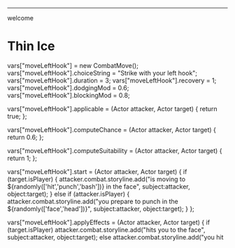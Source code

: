 
--- 
welcome

# Thin Ice


<dart>

vars["moveLeftHook"] = new CombatMove();
vars["moveLeftHook"].choiceString = "Strike <object> with your left hook";
vars["moveLeftHook"].duration = 3;
vars["moveLeftHook"].recovery = 1;
vars["moveLeftHook"].dodgingMod = 0.6;
vars["moveLeftHook"].blockingMod = 0.8;

vars["moveLeftHook"].applicable = (Actor attacker, Actor target) {
  return true;
};

vars["moveLeftHook"].computeChance = (Actor attacker, Actor target) {
  return 0.6;
};

vars["moveLeftHook"].computeSuitability = (Actor attacker, Actor target) {
  return 1;
};

vars["moveLeftHook"].start = (Actor attacker, Actor target) {
  if (target.isPlayer) {
    attacker.combat.storyline.add("is moving to ${randomly(['hit','punch','bash'])} <object> in the face", subject:attacker, object:target);
  } else if (attacker.isPlayer) {
    attacker.combat.storyline.add("you prepare to punch <object> in the ${randomly(['face','head'])}", subject:attacker, object:target);
  }
};

vars["moveLeftHook"].applyEffects = (Actor attacker, Actor target) {
  if (target.isPlayer)
    attacker.combat.storyline.add("hits you to the face", subject:attacker, object:target);
  else
    attacker.combat.storyline.add("you hit <object> in the face", subject:attacker, object:target);
  target.hitpoints -= 2;
};



vars["player"] = new Player();
vars["player"].moves.add(vars["moveLeftHook"]);
vars["wolf"] = new Actor();
vars["wolf"].names = ["the wolf", "the wolf", "the gray wolf"];
vars["wolf"].pronoun = Storyline.IT;
vars["wolf"].hitpoints = 2;
/*vars["wolf"].modifiers.add((wolf) {
    if (Math.random() < 0.01) {
      wolf.echo("The ${wolf.randomName} spits out blood.");
      wolf.hitpoints -= 1;
    }
});*/
vars["orc"] = new Actor();
vars["orc"].names = ["the orc", "the orc", "the ugly orc"];
vars["orc"].moves.add(vars["moveLeftHook"]);
/*vars["orc"].modifiers.add((orc) {
    if (Math.random() < 0.01) {
      orc.echo("The ${orc.randomName} grunts in pain from the poisoning.");
      orc.hitpoints -= 1;
    }
});*/
vars["combat"] = new Combat();
vars["combat"].actors.addAll([vars["wolf"],vars["orc"],vars["player"]]);
start(vars["combat"]);
</dart>

<dart>
if (!vars["player"].alive)
  goto(1);
</dart>

Congratulations! You beat your first enemies!

---
die

You died like the bitch you are.





<classes>

Dynamic randomly(List choices) {
  num number = choices.length;
  if (number == 0)
    throw new Exception("Cannot randomly choose from an empty set.");
  double portionSize = 1.0 / number;
  double rand = Math.random();
  int which = (rand / portionSize).floor().toInt();

  return choices[which];
}

String capitalize(String str) {
  String firstLetter = str[0].toUpperCase();
  if (str.length == 1)
    return firstLetter;
  else 
    return "$firstLetter${str.substring(1)}";
}

class Pronoun {
  // see http://en.wikipedia.org/wiki/Latin_declension
  final String nominative; // He (kdo? co?)
  // vocative // not used
  final String accusative; // Him (koho? co?)
  final String genitive;   // His (koho? ceho?)
  // dative // not used
  // ablative
  // locative

  String toString() => nominative;

  const Pronoun(this.nominative, this.accusative, this.genitive); 
}

class Storyline {
  StringBuffer strBuf;
  List<Map<String,Dynamic>> reports;

  static final String SUBJECT = "<subject>";
  static final String OBJECT = "<object>";
  static final String SUBJECT_PRONOUN = "<subjectPronoun>";
  static final String OBJECT_PRONOUN = "<objectPronoun>";
  static final String ACTION = "<action>";

  static final Pronoun YOU = const Pronoun("you", "you", "your");
  static final Pronoun HE = const Pronoun("he", "him", "his");
  static final Pronoun SHE = const Pronoun("she", "her", "her");
  static final Pronoun IT = const Pronoun("it", "it", "its");

  Storyline add(String str, [Actor subject, Actor object]) {
    reports.add( {
        "string": str,
        "subject": subject,
        "object": object
        // TODO: store 'positive/negative' so we can decide whether to use "and" or "but"
    });
  }

  String string(int i) {
    if (i < 0 || i >= reports.length)
      return null;
    else
      return reports[i]["string"];
  }
  Actor subject(int i) {
    if (i < 0 || i >= reports.length)
      return null;
    else
      return reports[i]["subject"];
  }
  Actor object(int i) {
    if (i < 0 || i >= reports.length)
      return null;
    else
      return reports[i]["object"];
  }

  /// taking care of all the exceptions and rules when comparing different reports
  /// call: [: same('subject', i, i+1) ... :]
  bool same(String key, int i, int j) {
    if (i >= reports.length || j >= reports.length)
      return false;
    if (i < 0 || j < 0)
      return false;
    if (reports[i][key] == null || reports[j][key] == null)
      return false;
    if (reports[i][key] == reports[j][key])
      return true;
    else
      return false;
  }

  /// take care of the substitution
  String substitute(int i, String str) {
    String result = str.replaceAll(ACTION, string(i));
    if (same('object', i, i-1)) // if doing something to someone in succession, use pronoun
      result = result.replaceAll(OBJECT, object(i).pronoun.accusative);
    // if someone who was object last sentence is now subject (and it's not misleading), use pronoun
    if (object(i-1) != null && subject(i) != null && subject(i-1) != null
        && object(i-1) == subject(i) && subject(i-1).pronoun != subject(i).pronoun) {
      result = result.replaceAll(SUBJECT, subject(i).pronoun.nominative);
    }
    return getString(result, subject(i), object(i));
  }

  /// Takes care of substitution
  static String getString(String str, [Actor subject, Actor object]) {
    String result = str;
    if (subject != null) {
      if (subject.isPlayer)  // don't talk like a robot: "player attack wolf"
        result = result.replaceAll(SUBJECT, subject.pronoun.nominative);
      else
        result = result.replaceAll(SUBJECT, subject.randomName);
      result = result.replaceAll(SUBJECT_PRONOUN, subject.pronoun.nominative);
    }
    if (object != null) {
      if (object.isPlayer)  // don't talk like a robot: "wolf attacks player"
        result = result.replaceAll(OBJECT, object.pronoun.accusative);
      else
        result = result.replaceAll(OBJECT, object.randomName);
      result = result.replaceAll(OBJECT_PRONOUN, object.pronoun.accusative);
    }

    return result;
  }

  Storyline() {
    reports = new List<Map<String,Dynamic>>();
    strBuf = new StringBuffer();
  }

  void clear() {
    reports.clear();
    strBuf.clear();
  }

  String toString() {
    int length = reports.length;
    for (int i=0; i < length; i++) {
      if (subject(i) != null && !subject(i).isPlayer) {
        if (same('subject', i, i+1) && same('subject', i, i+2)) {
          // three reports about the same guy in a row
          strBuf.add(capitalize(substitute(i, "<subject> <action>, ")));
          strBuf.add(substitute(i+1, "<action>, "));
          strBuf.add(randomly(["","then ","and ", "and finally "]));
          strBuf.add(substitute(i+2, "<action>. "));
          i+=2;
        } else if (same('subject', i, i+1)) {
          strBuf.add(capitalize(substitute(i, "<subject> <action>")));
          strBuf.add(randomly([", ",", then "," and "]));
          strBuf.add(substitute(i+1, "<action>. "));
          i++;
        } else if (same('string', i, i-1)) {
          strBuf.add(capitalize(substitute(i, randomly(["<subject> does the same. ", "Same goes for <subject>. "]))));
        } else {
            strBuf.add(capitalize(substitute(i, "<subject> <action>. ")));
        }
      } else {
        strBuf.add(capitalize(substitute(i, "<action>. ")));
      }
    }
    return strBuf.toString();
  }
}


class Entity {
  List <String> names;
  Pronoun pronoun = Storyline.IT;

  Entity() {
    names = new List();
  }

  String get randomName() => randomly(names);
}

class Actor extends Entity {
  // current state
  bool alive = true;
  bool isPlayer = false;
  int team = 2; // actors are on team 2 (Enemy) by default
  int _hitpoints;
  // from 0.0 = lying on the ground to 5.0 = professional combat stance
  // 0=lying, 1=on_four, 2=almost_falling, 3=shaken, 4=firm_stance, 5=pro_stance
  double _stance;  
  List<CombatMove> moves;
  CombatMove currentMove;
  CombatMove previousMove; // keeps track of previous move so that actors don't do the same thing over and over again
  int tillEndOfMove = 0;
  List<Weapon> wieldedWeapons;
  List<Function> modifiers;  // functions to be run on each update (poison, specials)
  Combat combat;
  Actor _target;
  // TODO: limbs


  void echo(String str, [Actor subject, Actor object]) {
    if (combat == null)
      return;
    if (subject == null)
      subject = this;
    combat.storyline.add(str, subject:subject, object:object);
  }

  int get hitpoints() => _hitpoints;
  void set hitpoints(int value) {
    _hitpoints = Math.min(value, maxHitpoints);
    if (_hitpoints <= 0) {
      die();
    }
    if (_hitpoints == 1)
      if (!isPlayer)
        echo("looks like <subjectPronoun> doesn't need much more punishment to die");
  }

  int get stance() => _stance;
  void set stance(int value) {
    _stance = Math.min(value, maxStance);
  }

  Actor get target() => _target;
  void set target(Actor value) {
    _target = value;
    previousMove = null;
  }

  Actor() : super() {
    // init with defaults
    names = ["actor"];
    pronoun = Storyline.HE;
    _hitpoints = maxHitpoints;
    _stance = maxStance;

    modifiers = new List();
    moves = [new CombatMove()]; // TODO
  }

  void update() {
    if (!alive)
      return;

    modifiers.forEach((Function mod) { mod(this); });

    if (!alive) // make sure actor doesn't move after being poisoned to death, for example
      return;

    if (tillEndOfMove > 0) {
      if (target != null && !target.alive) { // don't attack already dead actors
        currentMove = null;
        target = null;
        tillEndOfMove = 0;
      }
      tillEndOfMove--; // just let the time pass
    } else {
      // effect of finished move
      if (currentMove != null) {
        if (target.alive)
          currentMove.applyEffects(this, target);
        tillEndOfMove = currentMove.recovery / speed * 10;
        previousMove = currentMove;
        currentMove = null;
        return;
      }
      // AI
      if (!isPlayer) {
        if (target == null || !target.alive) {
          List<Actor> possibleEnemies = combat.actors.filter((o) => o.team != team && o.alive);
          if (!possibleEnemies.isEmpty())
            target = randomly(possibleEnemies);
          else {
            alive = false; // TODO: more elegant way to make sure combats don't wage forever
            return;
          }
        }

        if (target == null || !moves.some((m) => m.applicable(this,target)) ) {
          // no target or no combat moves applicable to the target, TODO: try to change target?
          echo(randomly(["just stands there", "doesn't do anything", "does nothing"]));
        } else {
          // TODO: choice
          currentMove = randomly(moves.filter((m) => m.applicable(this,target)));
          tillEndOfMove = currentMove.duration / speed * 10; // TODO: randomness?
          currentMove.start(this, target);
        }
      }
    }
  }

  void die() {
    alive = false;
    if (!isPlayer)
      echo(randomly(['dies','ceases to breathe','perishes']));
    else
      echo("you die");
  }

  // stats
  int maxHitpoints = 5;
  double maxStance = 4.0;
  int speed = 10; // 10 = normal person, 5 = very slow person, 20 = unbelievably quick person
  int fighting = 10; // 10 = normal person, 5 = office rat, 20 = boxer/swordsman
  int armor = 10; // 10 = person in clothes, 5 = fragile person, 20 = basic armor
}

class Player extends Actor {
  Player() : super() {
    isPlayer = true;
    team = 1; // player is on team Player (1)
    names = ["player"];
    pronoun = Storyline.YOU;
  }
}

class CombatMove extends Entity {
  /// the string to be presented as a choice to the player
  /// e.g.: "hit <object> to the stomach"
  String choiceString;
  /// e.g.: "hits <object> in the stomach"
  String thirdPartyString;

  int duration; // number of turns from start to effect (=hit)
  int recovery; // number of turns it gets to start a new move again

  // modifiers to move's performer
  double dodgingMod;
  double blockingMod;

  Function start;
  Function applyEffects;
  Function computeChance;
  /// used to sort moves by immediate suitability. The top choices should be
  /// a good combination of low-risk, low-impact, and high-risk, high-impact moves
  Function computeSuitability;
  Function applicable;

  CombatMove() : super() {
    // init with defaults
    choiceString = "hit <object> to the stomach";
    thirdPartyString = "hits <object> to the stomach";
    duration = 2;
    recovery = 1;
    dodgingMod = 0.8;
    blockingMod = 0.8;

    applicable = (Actor attacker, Actor target) {
      return true;
    };

    computeChance = (Actor attacker, Actor target) {
      return 0.6;
    };

    computeSuitability = (Actor attacker, Actor target) {
      return 1;
    };

    start = (Actor attacker, Actor target) {
      if (target.isPlayer) {
        attacker.echo("tries to hit <object> to the ${randomly(['stomach','gut'])}", object:target);
      } else if (attacker.isPlayer) {
        attacker.echo("you decide to punch <object> in the ${randomly(['stomach','gut'])}", object:target);
      }
    };

    applyEffects = (Actor attacker, Actor target) {
      if (target.isPlayer)
        attacker.echo("hits you to the stomach", object:target);
      else
        attacker.echo("you hit <object> to the stomach", object:target);
      target.hitpoints -= 1;
    };
  }
  // TODO Ctors for types of moves: CombatMove.Hand(), CombatMove.Kick(), CombatMove.Sword() etc.
}

class Weapon extends Entity {
}

interface LoopedEvent {
  bool finished;
  bool interactionNeeded;
  void start();
  void update();
  void updateUntilInteraction();
}


class Combat extends Entity implements LoopedEvent {
  Storyline storyline;

  bool _started = false;
  bool finished = false;
  bool interactionNeeded = false;

  int time = 0;

  void start() {
    actors.forEach((a) { 
        a.combat = this; 
        if (a.isPlayer)
          _player = a;
    });
    if (_player == null)
      throw new Exception("Cannot start combat without player.");
    _started = true;
  }

  List<Actor> actors;
  Actor _player;
  List<Choice> playerChoices;

  Combat() : super() {
    storyline = new Storyline();
    actors = new List();
    playerChoices = new List();
  }

  /// The main function that gets called every single move and calls each actor to do their own stuff.
  void update() {
    actors.forEach((actor) {
      actor.update();
    });

    if (actors.every((a) => !a.alive || _player.team == a.team)) {
      finished = true;
      return;
    }

    if (_player != null && _player.alive && _player.tillEndOfMove <= 0) { // TODO: check if there is stuff to be done by player
      if (_player.target == null) {
        // let player choose his target
        List<Actor> possibleEnemies = actors.filter((o) => o.team != _player.team && o.alive);
        possibleEnemies.forEach((enemy) {
            playerChoices.add(new Choice("Target ${enemy.randomName}.", showNow:true, then:() { storyline.add("<subject> now lock on to <object>", subject:_player, object:enemy); _player.target = enemy; }));
        });
      } else {
        // find out possible moves the player can perform on the target
        List<CombatMove> possibleMoves = _player.moves.filter((m) => m.applicable(_player,_player.target));
        if (!possibleMoves.isEmpty()) {
          // only allow to repeat previous move when there is no other option
          if (possibleMoves.length > 1)
            possibleMoves = possibleMoves.filter((m) => m != _player.previousMove);
          // sort moves by how effective they can be
          possibleMoves.sort((a,b) => a.computeSuitability(_player,_player.target) - b.computeSuitability(_player,_player.target));
          // only show first three
          possibleMoves = possibleMoves.getRange(0, Math.min(3, possibleMoves.length));
          possibleMoves.forEach((move) {
              playerChoices.add(new Choice(capitalize(Storyline.getString(move.choiceString, subject:_player, object:_player.target)), showNow:true, then:() { _player.currentMove = move; _player.currentMove.start(_player, _player.target); }));
          });
        }
        // let player target someone else
        playerChoices.add(new Choice("Target another enemy.", showNow:true, then:() { _player.target = null; }));
      }

      // TODO: implement moves and check what is to be done. Then start moves in the then: clause.
      if (!playerChoices.isEmpty()) {
        interactionNeeded = true;
        playerChoices.add(new Choice("Do nothing.", showNow:true)); // TODO: this is for debug only..?
      }
    }

    time++;
  }

  void updateUntilInteraction() {
    while (!finished && !interactionNeeded) {
      update();
    }
    interactionNeeded = false;  // reset for next run
  }
}

</classes>

<library>

void start(LoopedEvent event) {
  vars["_curLoopedEvent"] = event;
  vars["_curLoopedEventChoices"] = new List<Choice>();
  event.playerChoices = vars["_curLoopedEventChoices"];
  event.start();
  updateLoopedEvent();
}

void updateLoopedEvent() {
  LoopedEvent event = vars["_curLoopedEvent"];
  if (event.finished)
    return;
  event.playerChoices.clear();
  event.updateUntilInteraction();
  echo(event.storyline.toString());
  event.storyline.clear();
  choices.addAll(event.playerChoices);
  nextScript(updateLoopedEvent);
}

</library>
